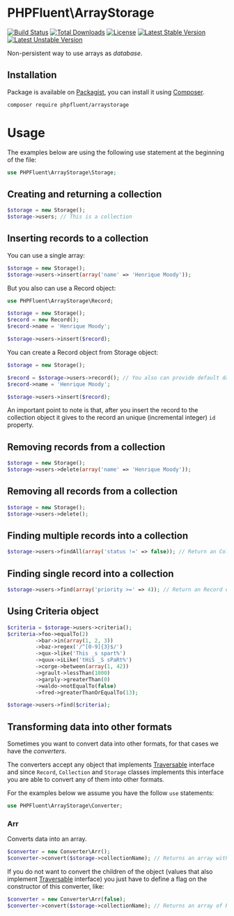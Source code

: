 # PHPFluent\ArrayStorage
[![Build Status](https://secure.travis-ci.org/PHPFluent/ArrayStorage.png)](http://travis-ci.org/PHPFluent/ArrayStorage)
[![Total Downloads](https://poser.pugx.org/phpfluent/arraystorage/downloads.png)](https://packagist.org/packages/phpfluent/arraystorage)
[![License](https://poser.pugx.org/phpfluent/arraystorage/license.png)](https://packagist.org/packages/phpfluent/arraystorage)
[![Latest Stable Version](https://poser.pugx.org/phpfluent/arraystorage/v/stable.png)](https://packagist.org/packages/phpfluent/arraystorage)
[![Latest Unstable Version](https://poser.pugx.org/phpfluent/arraystorage/v/unstable.png)](https://packagist.org/packages/phpfluent/arraystorage)

Non-persistent way to use arrays as _database_.

## Installation

Package is available on [Packagist](https://packagist.org/packages/phpfluent/arraystorage), you can install it
using [Composer](http://getcomposer.org).

```bash
composer require phpfluent/arraystorage
```

# Usage

The examples below are using the following use statement at the beginning of the file:

```php
use PHPFluent\ArrayStorage\Storage;
```

## Creating and returning a collection

```php
$storage = new Storage();
$storage->users; // This is a collection
```

## Inserting records to a collection

You can use a single array:

```php
$storage = new Storage();
$storage->users->insert(array('name' => 'Henrique Moody'));
```

But you also can use a Record object:

```php
use PHPFluent\ArrayStorage\Record;

$storage = new Storage();
$record = new Record();
$record->name = 'Henrique Moody';

$storage->users->insert($record);
```

You can create a Record object from Storage object:

```php
$storage = new Storage();

$record = $storage->users->record(); // You also can provide default data, like an array or stdClass
$record->name = 'Henrique Moody';

$storage->users->insert($record);
```

An important point to note is that, after you insert the record to the collection object
it gives to the record an unique (incremental integer) `id` property.

## Removing records from a collection

```php
$storage = new Storage();
$storage->users->delete(array('name' => 'Henrique Moody'));
```

## Removing all records from a collection

```php
$storage = new Storage();
$storage->users->delete();
```

## Finding multiple records into a collection

```php
$storage->users->findAll(array('status !=' => false)); // Return an Collection object with the partial result (if any)
```

## Finding single record into a collection

```php
$storage->users->find(array('priority >=' => 4)); // Return an Record object with the first matched result (if any) or NULL
```

## Using Criteria object

```php
$criteria = $storage->users->criteria();
$criteria->foo->equalTo(2)
         ->bar->in(array(1, 2, 3))
         ->baz->regex('/^[0-9]{3}$/')
         ->qux->like('This _s spart%')
         ->quux->iLike('tHiS _S sPaRt%')
         ->corge->between(array(1, 42))
         ->grault->lessThan(1000)
         ->garply->greaterThan(0)
         ->waldo->notEqualTo(false)
         ->fred->greaterThanOrEqualTo(13);

$storage->users->find($criteria);
```

## Transforming data into other formats

Sometimes you want to convert data into other formats, for that cases we have the *converters*.

The converters accept any object that implements [Traversable](http://php.net/traversable)
interface and since `Record`, `Collection` and `Storage` classes implements this interface
you are able to convert any of them into other formats.

For the examples below we assume you have the follow `use` statements:

```php
use PHPFluent\ArrayStorage\Converter;
```

### Arr

Converts data into an array.

```php
$converter = new Converter\Arr();
$converter->convert($storage->collectionName); // Returns an array with the records as array too
```

If you do not want to convert the children of the object (values that also
implement [Traversable](http://php.net/traversable) interface) you just have to
define a flag on the constructor of this converter, like:

```php
$converter = new Converter\Arr(false);
$converter->convert($storage->collectionName); // Returns an array of Record objects
```
